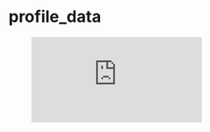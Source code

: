 # profile_data
<figure><embed src="https://wakatime.com/share/@sachinsubugade/8f6897a2-49e8-40e3-bc1d-a4a532dc427a.svg"></embed></figure>
